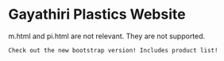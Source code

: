 # Gayathiri Plastics Website
m.html and pi.html are not relevant. They are not supported.
```html
Check out the new bootstrap version! Includes product list!
